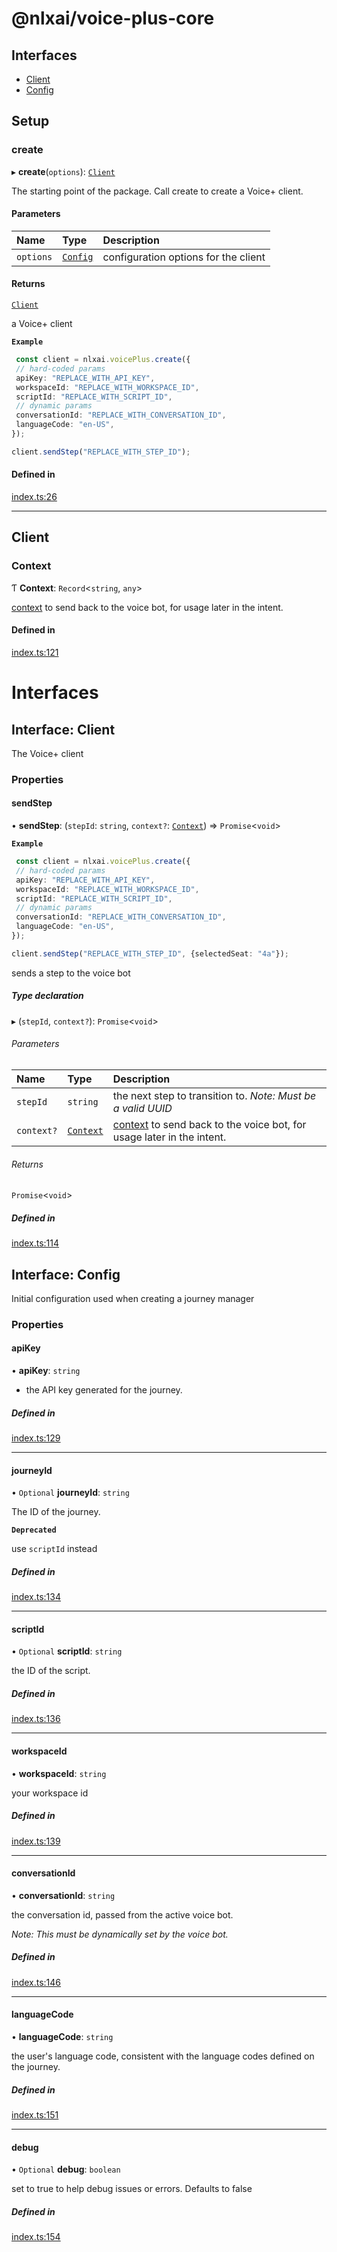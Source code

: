 
<a name="readmemd"></a>

# @nlxai/voice-plus-core

## Interfaces

- [Client](#interfacesclientmd)
- [Config](#interfacesconfigmd)

## Setup

### create

▸ **create**(`options`): [`Client`](#interfacesclientmd)

The starting point of the package. Call create to create a Voice+ client.

#### Parameters

| Name | Type | Description |
| :------ | :------ | :------ |
| `options` | [`Config`](#interfacesconfigmd) | configuration options for the client |

#### Returns

[`Client`](#interfacesclientmd)

a Voice+ client

**`Example`**

```typescript
 const client = nlxai.voicePlus.create({
 // hard-coded params
 apiKey: "REPLACE_WITH_API_KEY",
 workspaceId: "REPLACE_WITH_WORKSPACE_ID",
 scriptId: "REPLACE_WITH_SCRIPT_ID",
 // dynamic params
 conversationId: "REPLACE_WITH_CONVERSATION_ID",
 languageCode: "en-US",
});

client.sendStep("REPLACE_WITH_STEP_ID");
```

#### Defined in

[index.ts:26](https://github.com/nlxai/sdk/blob/4e955cfe47540d811508dbfc6f5480f2c4521d7a/packages/voice-plus-core/src/index.ts#L26)

___

## Client

### Context

Ƭ **Context**: `Record`\<`string`, `any`\>

[context](https://docs.studio.nlx.ai/workspacesettings/documentation-settings/settings-context-attributes) to send back to the voice bot, for usage later in the intent.

#### Defined in

[index.ts:121](https://github.com/nlxai/sdk/blob/4e955cfe47540d811508dbfc6f5480f2c4521d7a/packages/voice-plus-core/src/index.ts#L121)


<a name="indexmd"></a>


# Interfaces


<a name="interfacesclientmd"></a>

## Interface: Client

The Voice+ client

### Properties

#### sendStep

• **sendStep**: (`stepId`: `string`, `context?`: [`Context`](#context)) => `Promise`\<`void`\>

**`Example`**

```typescript
 const client = nlxai.voicePlus.create({
 // hard-coded params
 apiKey: "REPLACE_WITH_API_KEY",
 workspaceId: "REPLACE_WITH_WORKSPACE_ID",
 scriptId: "REPLACE_WITH_SCRIPT_ID",
 // dynamic params
 conversationId: "REPLACE_WITH_CONVERSATION_ID",
 languageCode: "en-US",
});

client.sendStep("REPLACE_WITH_STEP_ID", {selectedSeat: "4a"});
```
sends a step to the voice bot

##### Type declaration

▸ (`stepId`, `context?`): `Promise`\<`void`\>

###### Parameters

| Name | Type | Description |
| :------ | :------ | :------ |
| `stepId` | `string` | the next step to transition to. _Note: Must be a valid UUID_ |
| `context?` | [`Context`](#context) | [context](https://docs.studio.nlx.ai/workspacesettings/documentation-settings/settings-context-attributes) to send back to the voice bot, for usage later in the intent. |

###### Returns

`Promise`\<`void`\>

##### Defined in

[index.ts:114](https://github.com/nlxai/sdk/blob/4e955cfe47540d811508dbfc6f5480f2c4521d7a/packages/voice-plus-core/src/index.ts#L114)


<a name="interfacesconfigmd"></a>

## Interface: Config

Initial configuration used when creating a journey manager

### Properties

#### apiKey

• **apiKey**: `string`

* the API key generated for the journey.

##### Defined in

[index.ts:129](https://github.com/nlxai/sdk/blob/4e955cfe47540d811508dbfc6f5480f2c4521d7a/packages/voice-plus-core/src/index.ts#L129)

___

#### journeyId

• `Optional` **journeyId**: `string`

The ID of the journey.

**`Deprecated`**

use `scriptId` instead

##### Defined in

[index.ts:134](https://github.com/nlxai/sdk/blob/4e955cfe47540d811508dbfc6f5480f2c4521d7a/packages/voice-plus-core/src/index.ts#L134)

___

#### scriptId

• `Optional` **scriptId**: `string`

the ID of the script.

##### Defined in

[index.ts:136](https://github.com/nlxai/sdk/blob/4e955cfe47540d811508dbfc6f5480f2c4521d7a/packages/voice-plus-core/src/index.ts#L136)

___

#### workspaceId

• **workspaceId**: `string`

your workspace id

##### Defined in

[index.ts:139](https://github.com/nlxai/sdk/blob/4e955cfe47540d811508dbfc6f5480f2c4521d7a/packages/voice-plus-core/src/index.ts#L139)

___

#### conversationId

• **conversationId**: `string`

the conversation id, passed from the active voice bot.

_Note: This must be dynamically set by the voice bot._

##### Defined in

[index.ts:146](https://github.com/nlxai/sdk/blob/4e955cfe47540d811508dbfc6f5480f2c4521d7a/packages/voice-plus-core/src/index.ts#L146)

___

#### languageCode

• **languageCode**: `string`

the user's language code, consistent with the language codes defined on the journey.

##### Defined in

[index.ts:151](https://github.com/nlxai/sdk/blob/4e955cfe47540d811508dbfc6f5480f2c4521d7a/packages/voice-plus-core/src/index.ts#L151)

___

#### debug

• `Optional` **debug**: `boolean`

set to true to help debug issues or errors. Defaults to false

##### Defined in

[index.ts:154](https://github.com/nlxai/sdk/blob/4e955cfe47540d811508dbfc6f5480f2c4521d7a/packages/voice-plus-core/src/index.ts#L154)
